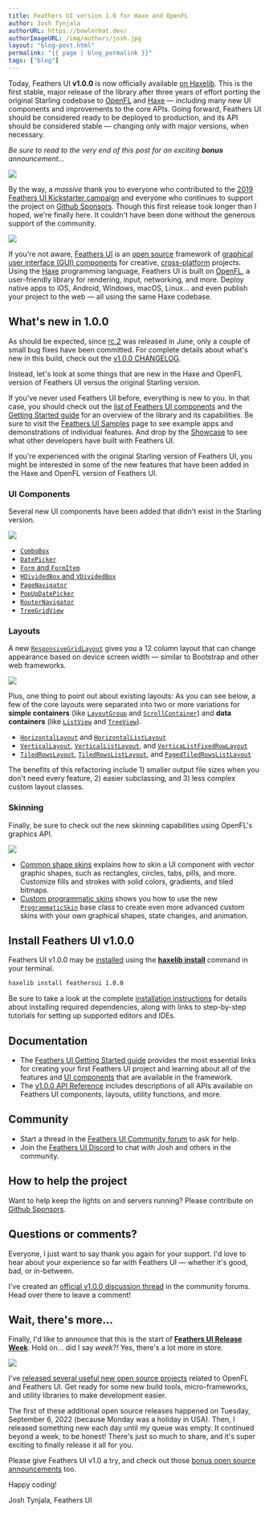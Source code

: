 ```yaml
---
title: Feathers UI version 1.0 for Haxe and OpenFL
author: Josh Tynjala
authorURL: https://bowlerhat.dev/
authorImageURL: /img/authors/josh.jpg
layout: "blog-post.html"
permalink: "{{ page | blog_permalink }}"
tags: ["blog"]
---
```


Today, Feathers UI **v1.0.0** is now officially available [on Haxelib](https://lib.haxe.org/p/feathersui). This is the first stable, major release of the library after three years of effort porting the original Starling codebase to [OpenFL](https://openfl.org/) and [Haxe](https://haxe.org) — including many new UI components and improvements to the core APIs. Going forward, Feathers UI should be considered ready to be deployed to production, and its API should be considered stable — changing only with major versions, when necessary.

_Be sure to read to the very end of this post for an exciting **bonus** announcement…_

<img src="/blog/img/feathers-ui-1-0-0-release.png">

By the way, a _massive_ thank you to everyone who contributed to the [2019 Feathers UI Kickstarter campaign](https://www.kickstarter.com/projects/feathersui/feathers-ui-cross-platform-components-for-haxe-and-openfl) and everyone who continues to support the project on [Github Sponsors](https://github.com/sponsors/joshtynjala). Though this first release took longer than I hoped, we're finally here. It couldn't have been done without the generous support of the community.

<a href="https://feathersui.com/samples/haxe-openfl/todomvc/" target="_blank"><img src="/blog/img/feathersui-todomvc-sample.png"></a>

If you're not aware, [Feathers UI](https://feathersui.com/) is an [open source](https://github.com/feathersui/feathersui-openfl) framework of [graphical user interface (GUI) components](https://feathersui.com/learn/haxe-openfl/ui-components) for creative, [cross-platform](https://feathersui.com/cross-platform-guis/) projects. Using the [Haxe](https://haxe.org/) programming language, Feathers UI is built on [OpenFL](https://openfl.org/), a user-friendly library for rendering, input, networking, and more. Deploy native apps to iOS, Android, Windows, macOS, Linux… and even publish your project to the web — all using the same Haxe codebase.

## What's new in 1.0.0

As should be expected, since [rc.2](https://feathersui.com/blog/2022/06/15/feathers-ui-release-candidate-2/) was released in June, only a couple of small bug fixes have been committed. For complete details about what's new in this build, check out the [v1.0.0 CHANGELOG](https://github.com/feathersui/feathersui-openfl/blob/v1.0.0/CHANGELOG.md).

Instead, let's look at some things that are new in the Haxe and OpenFL version of Feathers UI versus the original Starling version.

If you've never used Feathers UI before, everything is new to you. In that case, you should check out the [list of Feathers UI components](https://feathersui.com/learn/haxe-openfl/ui-components/) and the [Getting Started guide](https://feathersui.com/learn/haxe-openfl/getting-started) for an overview of the library and its capabilities. Be sure to visit the [Feathers UI Samples](https://feathersui.com/samples/haxe-openfl/) page to see example apps and demonstrations of individual features. And drop by the [Showcase](https://feathersui.com/showcase/) to see what other developers have built with Feathers UI.

If you're experienced with the original Starling version of Feathers UI, you might be interested in some of the new features that have been added in the Haxe and OpenFL version of Feathers UI.

### UI Components

Several new UI components have been added that didn't exist in the Starling version.

<a href="https://feathersui.com/learn/haxe-openfl/pop-up-date-picker/" target="_blank"><img src="/blog/img/feathersui-pop-up-date-picker.png"></a>

- [`ComboBox`](https://feathersui.com/learn/haxe-openfl/combo-box/)
- [`DatePicker`](https://feathersui.com/learn/haxe-openfl/date-picker/)
- [`Form` and `FormItem`](https://feathersui.com/learn/haxe-openfl/form/)
- [`HDividedBox` and `VDividedBox`](https://feathersui.com/learn/haxe-openfl/divided-box/)
- [`PageNavigator`](https://feathersui.com/learn/haxe-openfl/page-navigator/)
- [`PopUpDatePicker`](https://feathersui.com/learn/haxe-openfl/pop-up-date-picker/)
- [`RouterNavigator`](https://feathersui.com/learn/haxe-openfl/router-navigator/)
- [`TreeGridView`](https://feathersui.com/learn/haxe-openfl/tree-grid-view/)

### Layouts

A new [`ResponsiveGridLayout`](https://feathersui.com/learn/haxe-openfl/responsive-grid-layout/) gives you a 12 column layout that can change appearance based on device screen width — similar to Bootstrap and other web frameworks.

<a href="https://feathersui.com/learn/haxe-openfl/responsive-grid-layout/" target="_blank"><img src="/blog/img/feathersui-responsive-grid-layout.png"></a>

Plus, one thing to point out about existing layouts: As you can see below, a few of the core layouts were separated into two or more variations for **simple containers** (like [`LayoutGroup`](https://feathersui.com/learn/haxe-openfl/layout-group/) and [`ScrollContainer`](https://feathersui.com/learn/haxe-openfl/scroll-container/)) and **data containers** (like [`ListView`](https://feathersui.com/learn/haxe-openfl/list-view/) and [`TreeView`](https://feathersui.com/learn/haxe-openfl/tree-view/)).

- [`HorizontalLayout`](https://feathersui.com/learn/haxe-openfl/horizontal-layout/) and [`HorizontalListLayout`](https://feathersui.com/learn/haxe-openfl/horizontal-list-layout/)
- [`VerticalLayout`](https://feathersui.com/learn/haxe-openfl/vertical-layout/), [`VerticalListLayout`](https://feathersui.com/learn/haxe-openfl/vertical-list-layout/), and [`VerticaListFixedRowLayout`](https://feathersui.com/learn/haxe-openfl/vertical-list-fixed-row-layout/)
- [`TiledRowsLayout`](https://feathersui.com/learn/haxe-openfl/tiled-rows-layout/), [`TiledRowsListLayout`](https://feathersui.com/learn/haxe-openfl/tiled-rows-list-layout/), and [`PagedTiledRowsListLayout`](https://feathersui.com/learn/haxe-openfl/paged-tiled-rows-list-layout/)

The benefits of this refactoring include 1) smaller output file sizes when you don't need every feature, 2) easier subclassing, and 3) less complex custom layout classes.

### Skinning

Finally, be sure to check out the new skinning capabilities using OpenFL's graphics API.

<a href="https://feathersui.com/samples/haxe-openfl/custom-theme/" target="_blank"><img src="/blog/img/feathersui-custom-theme-sample.png"></a>

- [Common shape skins](https://feathersui.com/learn/haxe-openfl/shape-skins/) explains how to skin a UI component with vector graphic shapes, such as rectangles, circles, tabs, pills, and more. Customize fills and strokes with solid colors, gradients, and tiled bitmaps.
- [Custom programmatic skins](https://feathersui.com/learn/haxe-openfl/custom-programmatic-skins/) shows you how to use the new [`ProgrammaticSkin`](https://api.feathersui.com/current/feathers/skins/ProgrammaticSkin.html) base class to create even more advanced custom skins with your own graphical shapes, state changes, and animation.

## Install Feathers UI v1.0.0

Feathers UI v1.0.0 may be [installed](https://feathersui.com/learn/haxe-openfl/installation) using the [**haxelib install**](https://lib.haxe.org/documentation/using-haxelib/#install) command in your terminal.

```sh
haxelib install feathersui 1.0.0
```

Be sure to take a look at the complete [installation instructions](https://feathersui.com/learn/haxe-openfl/installation) for details about installing required dependencies, along with links to step-by-step tutorials for setting up supported editors and IDEs.

## Documentation

- The [Feathers UI Getting Started guide](https://feathersui.com/learn/haxe-openfl/getting-started) provides the most essential links for creating your first Feathers UI project and learning about all of the features and [UI components](https://feathersui.com/learn/haxe-openfl/ui-components) that are available in the framework.
- The [v1.0.0 API Reference](https://api.feathersui.com/v1.0.0/) includes descriptions of all APIs available on Feathers UI components, layouts, utility functions, and more.

## Community

- Start a thread in the [Feathers UI Community forum](https://community.feathersui.com/) to ask for help.
- Join the [Feathers UI Discord](https://discord.feathersui.com/) to chat with Josh and others in the community.

## How to help the project

Want to help keep the lights on and servers running? Please contribute on [Github Sponsors](https://github.com/sponsors/joshtynjala).

## Questions or comments?

Everyone, I just want to say thank you again for your support. I'd love to hear about your experience so far with Feathers UI — whether it's good, bad, or in-between.

I've created an [official v1.0.0 discussion thread](https://community.feathersui.com/d/96-feathers-ui-version-10-for-haxe-and-openfl) in the community forums. Head over there to leave a comment!

## Wait, there's more…

Finally, I'd like to announce that this is the start of [**Feathers UI Release Week**](https://feathersui.com/blog/2022/09/16/release-week-summary-feathers-ui-9-open-source-projectss/). Hold on… did I say _week?!_ Yes, there's a lot more in store.

<a href="https://feathersui.com/blog/2022/09/16/release-week-summary-feathers-ui-9-open-source-projectss/"><img src="/blog/img/feathersui-release-week.png"></a>

I've [released several useful new open source projects](https://feathersui.com/blog/2022/09/16/release-week-summary-feathers-ui-9-open-source-projectss/) related to OpenFL and Feathers UI. Get ready for some new build tools, micro-frameworks, and utility libraries to make development easier.

The first of these additional open source releases happened on Tuesday, September 6, 2022 (because Monday was a holiday in USA). Then, I released something new each day until my queue was empty. It continued beyond a week, to be honest! There's just so much to share, and it's super exciting to finally release it all for you.

Please give Feathers UI v1.0 a try, and check out those [bonus open source announcements](https://feathersui.com/blog/2022/09/16/release-week-summary-feathers-ui-9-open-source-projectss/) too.

Happy coding!

Josh Tynjala, Feathers UI
